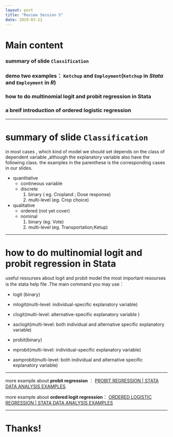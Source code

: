 ```yaml
---
layout: post
title: "Review Session 5"
date: 2019-03-22
---
```


# Main content

### summary of slide `Classification`

### demo two examples： `Ketchup` and `Employment`(`Ketchup` in *Stata* and `Employment` in *R*)

### how to do multinomial logit and probit regression in Stata


### a breif introduction of ordered logistic regression
---------------------------------------------------

# summary of slide `Classification`

in most cases , which kind of model we should set depends on the class of dependent variable ,although the explanatory variable also have the following class. the examples in the parenthese is the corresponding cases in our slides.

-   quantitative
    -   contineous variable
    -   discrete
        1. binary ( eg. Cropland ; Dose response)
        2. multi-level (eg. Crop choice)
-   qualitative
    -   ordered (not yet cover)
    -   nominal    
        1. binary (eg. Vote)
        2. multi-level (eg. Transportation;Ketup)

--------   

# how to do multinomial logit and probit regression in Stata
useful resourses about logit and probit model the most important resourses is the stata help file .The main command you may use：
-   logit (binary)
-   mlogit(multi-level: individual-specific explanatory variable)
-   clogit(multi-level: alternative-specific explanatory variable )
-   asclogit(multi-level: both individual and alternative specific explanatory variable)

-   probit(binary)
-   mprobit(multi-level: individual-specific explanatory variable)
-   asmprobit(multi-level: both individual and alternative specific explanatory variable)
----------
more example about **probit regression** ： [PROBIT REGRESSION | STATA DATA ANALYSIS EXAMPLES](https://stats.idre.ucla.edu/stata/dae/probit-regression/).

more example about **ordered logit regression**： [ORDERED LOGISTIC REGRESSION | STATA DATA ANALYSIS EXAMPLES](https://stats.idre.ucla.edu/stata/dae/ordered-logistic-regression/)


---------
# Thanks!
